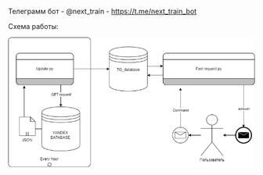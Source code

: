 Телеграмм бот - @next_train - https://t.me/next_train_bot

Схема работы:

![Screenshot](https://github.com/pinacoladio/next_train/blob/main/Other/Диаграмма%20без%20названия.drawio%20(1).png)
